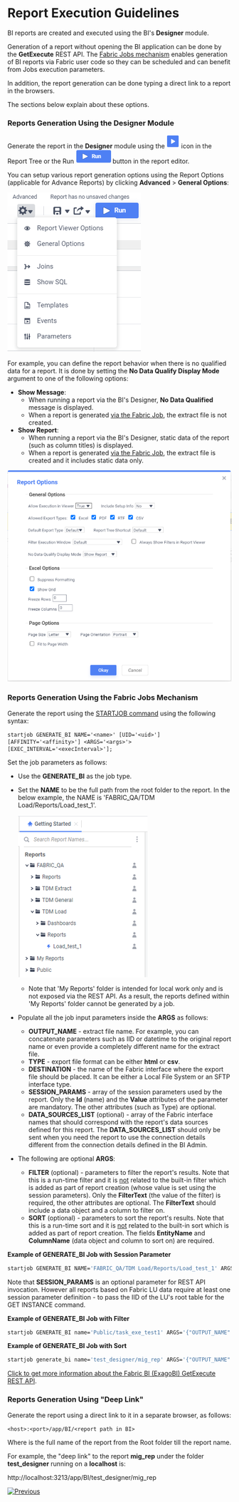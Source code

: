 # Report Execution Guidelines

BI reports are created and executed using the BI's **Designer** module. 

Generation of a report without opening the BI application can be done by the  **GetExecute** REST API. The [Fabric Jobs mechanism](/articles/20_jobs_and_batch_services/01_fabric_jobs_overview.md) enables generation of BI reports via Fabric user code so they can be scheduled and can benefit from Jobs execution parameters. 

In addition, the report generation can be done typing a direct link to a report in the browsers.

The sections below explain about these options.

### Reports Generation Using the Designer Module

Generate the report in the **Designer** module using the ![run](images/run_icon.PNG) icon in the Report Tree or the Run ![run](images/run_button.PNG) button in the report editor. 

You can setup various report generation options using the Report Options (applicable for Advance Reports) by clicking **Advanced** > **General Options**:

![img](images/report_adv.PNG)

For example, you can define the report behavior when there is no qualified data for a report. It is done by setting the **No Data Qualify Display Mode** argument to one of the following options:

* **Show Message**: 
  * When running a report via the BI's Designer, **No Data Qualified** message is displayed.
  * When a report is generated [via the Fabric Job](06_report_execution_guidelines.md#reports-generation-using-the-fabric-jobs-mechanism), the extract file is not created.
* **Show Report**:
  * When running a report via the BI's Designer, static data of the report (such as column titles) is displayed. 
  * When a report is generated [via the Fabric Job](06_report_execution_guidelines.md#reports-generation-using-the-fabric-jobs-mechanism), the extract file is created and it includes static data only. 

![img](images/report_exe_options.PNG)

### Reports Generation Using the Fabric Jobs Mechanism

Generate the report using the [STARTJOB command](/articles/20_jobs_and_batch_services/07_jobs_commands.md) using the following syntax:

~~~
startjob GENERATE_BI NAME='<name>' [UID='<uid>'] [AFFINITY='<affinity>'] <ARGS='<args>'> [EXEC_INTERVAL='<execInterval>'];
~~~

Set the job parameters as follows:

* Use the **GENERATE_BI** as the job type.

* Set the **NAME** to be the full path from the root folder to the report. In the below example, the NAME is 'FABRIC_QA/TDM Load/Reports/Load_test_1'.

  ![img](images/report_exe_1.PNG)

  * Note that 'My Reports' folder is intended for local work only and is not exposed via the REST API. As a result, the reports defined within 'My Reports' folder cannot be generated by a job.

* Populate all the job input parameters inside the **ARGS** as follows:
  * **OUTPUT_NAME** - extract file name. For example, you can concatenate parameters such as IID or datetime to the original report name or even provide a completely different name for the extract file.
  * **TYPE** - export file format can be either **html** or **csv**.
  * **DESTINATION** - the name of the Fabric interface where the export file should be placed. It can be either a Local File System or an SFTP interface type.
  * **SESSION_PARAMS** - array of the session parameters used by the report. Only the **Id** (name) and the **Value** attributes of the parameter are mandatory. The other attributes (such as Type) are optional. 
  * **DATA_SOURCES_LIST** (optional) - array of the Fabric interface names that should correspond with the report's data sources defined for this report. The **DATA_SOURCES_LIST** should only be sent when you need the report to use the connection details different from the connection details defined in the BI Admin.

* The following are optional **ARGS**:

  * **FILTER** (optional) - parameters to filter the report's results. Note that this is a run-time filter and it is <u>not</u> related to the built-in filter which is added as part of report creation (whose value is set using the session parameters). Only the **FilterText** (the value of the filter) is required, the other attributes are optional. The **FilterText** should include a data object and a column to filter on.
  * **SORT** (optional) - parameters to sort the report's results. Note that this is a run-time sort and it is <u>not</u> related to the built-in sort which is added as part of report creation.  The fields **EntityName** and **ColumnName** (data object and column to sort on) are required.


**Example of GENERATE_BI Job with Session Parameter**

~~~bash
startjob GENERATE_BI NAME='FABRIC_QA/TDM Load/Reports/Load_test_1' ARGS='{"OUTPUT_NAME":" Load_test_TaskID_12345_ExecutionDate_20212309", "DATA_SOURCES_LIST":"[{\"Name\": \"Fabric-PROD-V1\"}]", "TYPE":"csv", "DESTINATION":"MyLocalFS", , "SESSION_PARAMS": "[{\"Id\":\"TASK_EXECUTION_ID\", \"Value\":\"600\" }]"}';
~~~

Note that **SESSION_PARAMS** is an optional parameter for REST API invocation. However all reports based on Fabric LU data require at least one session parameter definition - to pass the IID of the LU's root table for the GET INSTANCE command.

**Example of GENERATE_BI Job with Filter** 

~~~bash
startjob GENERATE_BI name='Public/task_exe_test1' ARGS='{"OUTPUT_NAME":"task_exe_7_NOV_TEST", "TYPE":"csv", "DESTINATION":"LocalListener", "FILTER":"{\"FilterText\":\"TASK_EXECUTION_ENTITIES_9.LU_NAME\", \"Values\":[\"Billing\"] }" }';
~~~

**Example of GENERATE_BI Job with Sort** 

~~~bash
startjob generate_bi name='test_designer/mig_rep' ARGS='{"OUTPUT_NAME":"mig_rep_sorted","DESTINATION":"LocalListener","TYPE":"csv","SORT":"{\"EntityName\":\"mig_summary_recon_8\",\"ColumnName\":\"bo_name\"}"}';
~~~

[Click to get more information about the Fabric BI (ExagoBI) GetExecute REST API](https://exagobi.com/support/administrators/rest-web-service-api/getexecute/).

### Reports Generation Using "Deep Link"

Generate the report using a direct link to it in a separate browser, as follows:

~~~
<host>:<port>/app/BI/<report path in BI>
~~~

Where <report path in BI> is the full name of the report from the Root folder till the report name.

For example, the "deep link" to the report **mig_rep** under the folder **test_designer** running on a **localhost** is: 

http://localhost:3213/app/BI/test_designer/mig_rep



[![Previous](/articles/images/Previous.png)](05_report_creation_guidelines.md)

